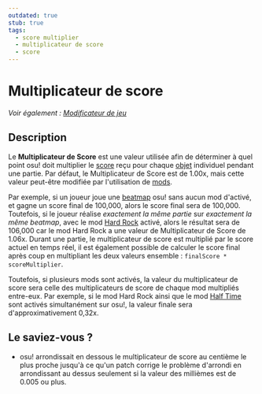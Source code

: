 ```yaml
---
outdated: true
stub: true
tags:
  - score multiplier
  - multiplicateur de score
  - score
---
```


<!--Outdated because the math and formula to the score multiplier is wrong. Spawned from issue #4448-->

# Multiplicateur de score

*Voir également : [Modificateur de jeu](/wiki/Game_modifier)*

<!-- TBA: Not to be confused with: [Combo](link) -->

## Description

Le **Multiplicateur de Score** est une valeur utilisée afin de déterminer à quel point osu! doit multiplier le [score](/wiki/Gameplay/Score) reçu pour chaque [objet](/wiki/Hit_object) individuel pendant une partie. Par défaut, le Multiplicateur de Score est de 1.00x, mais cette valeur peut-être modifiée par l'utilisation de [mods](/wiki/Game_modifier).

Par exemple, si un joueur joue une [beatmap](/wiki/Beatmap) osu! sans aucun mod d'activé, et gagne un score final de 100,000, alors le score final sera de 100,000. Toutefois, si le joueur réalise *exactement la même partie* sur *exactement la même beatmap*, avec le mod [Hard Rock](/wiki/Game_modifier/Hard_Rock) activé, alors le résultat sera de 106,000 car le mod Hard Rock a une valeur de Multiplicateur de Score de 1.06x. Durant une partie, le multiplicateur de score est multiplié par le score actuel en temps réel, il est également possible de calculer le score final après coup en multipliant les deux valeurs ensemble : `finalScore * scoreMultiplier`.

Toutefois, si plusieurs mods sont activés, la valeur du multiplicateur de score sera celle des multiplicateurs de score de chaque mod multipliés entre-eux. Par exemple, si le mod Hard Rock ainsi que le mod [Half Time](/wiki/Game_modifier/Half_Time) sont activés simultanément sur osu!, la valeur finale sera d'approximativement 0,32x.

## Le saviez-vous ?

- osu! arrondissait en dessous le multiplicateur de score au centième le plus proche jusqu'à ce qu'un patch corrige le problème d'arrondi en arrondissant au dessus seulement si la valeur des millièmes est de 0.005 ou plus. 
